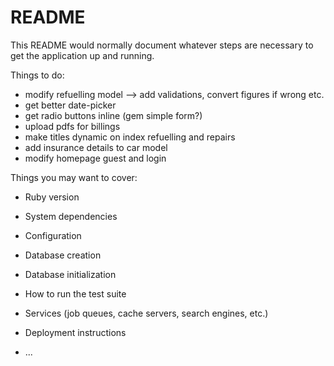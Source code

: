 # README

This README would normally document whatever steps are necessary to get the
application up and running.

Things to do:

* modify refuelling model --> add validations, convert figures if wrong etc.
* get better date-picker
* get radio buttons inline (gem simple form?)
* upload pdfs for billings 
* make titles dynamic on index refuelling and repairs
* add insurance details to car model
* modify homepage guest and login

Things you may want to cover:

* Ruby version

* System dependencies

* Configuration

* Database creation

* Database initialization

* How to run the test suite

* Services (job queues, cache servers, search engines, etc.)

* Deployment instructions

* ...
